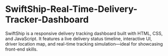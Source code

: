# SwiftShip-Real-Time-Delivery-Tracker-Dashboard
SwiftShip is a responsive delivery tracking dashboard built with HTML, CSS, and JavaScript. It features a live delivery status timeline, interactive UI, driver location map, and real-time tracking simulation—ideal for showcasing front-end skills.

